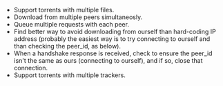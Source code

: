* Support torrents with multiple files.
* Download from multiple peers simultaneosly.
* Queue multiple requests with each peer.
* Find better way to avoid downloading from ourself than hard-coding IP address (probably the easiest way is to try connecting to ourself and than checking the peer_id, as below).
* When a handshake response is received, check to ensure the peer_id isn't the same as ours (connecting to ourself), and if so, close that connection.
* Support torrents with multiple trackers.
